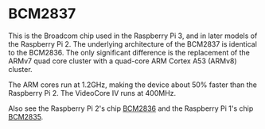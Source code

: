 
# BCM2837

This is the Broadcom chip used in the Raspberry Pi 3, and in later models of the Raspberry Pi 2. The underlying architecture of the BCM2837 is identical to the BCM2836. The only significant difference is the replacement of the ARMv7 quad core cluster with a quad-core ARM Cortex A53 (ARMv8) cluster.

The ARM cores run at 1.2GHz, making the device about 50% faster than the Raspberry Pi 2. The VideoCore IV runs at 400MHz.

Also see the Raspberry Pi 2's chip [BCM2836](/hardware/raspberrypi/bcm2836) and the Raspberry Pi 1's chip [BCM2835](/hardware/raspberrypi/bcm2835).
